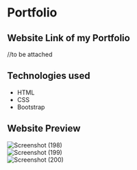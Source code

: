 # Portfolio
<h2>Website Link of my Portfolio</h2>
//to be attached

<h2>Technologies used</h2>
<ul>
  <li>HTML</li>
  <li>CSS</li>
  <li>Bootstrap</li>
</ul>

<h2>Website Preview</h2>

![Screenshot (198)](https://user-images.githubusercontent.com/78889572/132629677-0da0abea-6d44-4dbe-9443-da11792f8b17.png)<br>
![Screenshot (199)](https://user-images.githubusercontent.com/78889572/132629721-f378ed98-f5b8-4564-9fcd-554fc05509f4.png)<br>
![Screenshot (200)](https://user-images.githubusercontent.com/78889572/132629760-9d30331a-e60a-44c0-81cc-1d5be124b518.png)

